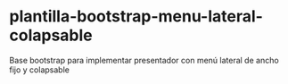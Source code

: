 # plantilla-bootstrap-menu-lateral-colapsable
Base bootstrap para implementar presentador con menú lateral de ancho fijo y colapsable
